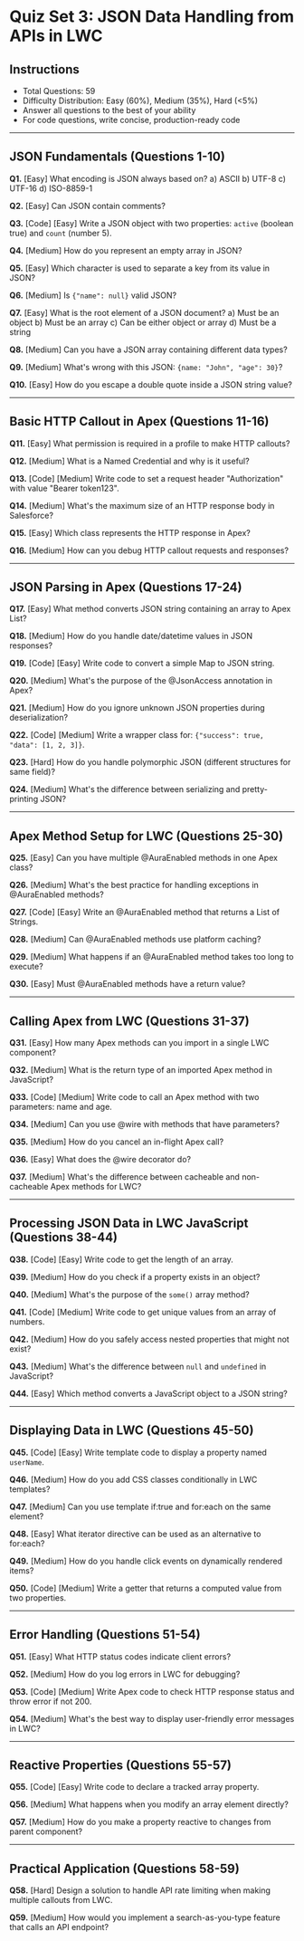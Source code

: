 # Quiz Set 3: JSON Data Handling from APIs in LWC

## Instructions
- Total Questions: 59
- Difficulty Distribution: Easy (60%), Medium (35%), Hard (<5%)
- Answer all questions to the best of your ability
- For code questions, write concise, production-ready code

---

## JSON Fundamentals (Questions 1-10)

**Q1.** [Easy] What encoding is JSON always based on?
a) ASCII
b) UTF-8
c) UTF-16
d) ISO-8859-1

**Q2.** [Easy] Can JSON contain comments?

**Q3.** [Code] [Easy] Write a JSON object with two properties: `active` (boolean true) and `count` (number 5).

**Q4.** [Medium] How do you represent an empty array in JSON?

**Q5.** [Easy] Which character is used to separate a key from its value in JSON?

**Q6.** [Medium] Is `{"name": null}` valid JSON?

**Q7.** [Easy] What is the root element of a JSON document?
a) Must be an object
b) Must be an array
c) Can be either object or array
d) Must be a string

**Q8.** [Medium] Can you have a JSON array containing different data types?

**Q9.** [Medium] What's wrong with this JSON: `{name: "John", "age": 30}`?

**Q10.** [Easy] How do you escape a double quote inside a JSON string value?

---

## Basic HTTP Callout in Apex (Questions 11-16)

**Q11.** [Easy] What permission is required in a profile to make HTTP callouts?

**Q12.** [Medium] What is a Named Credential and why is it useful?

**Q13.** [Code] [Medium] Write code to set a request header "Authorization" with value "Bearer token123".

**Q14.** [Medium] What's the maximum size of an HTTP response body in Salesforce?

**Q15.** [Easy] Which class represents the HTTP response in Apex?

**Q16.** [Medium] How can you debug HTTP callout requests and responses?

---

## JSON Parsing in Apex (Questions 17-24)

**Q17.** [Easy] What method converts JSON string containing an array to Apex List?

**Q18.** [Medium] How do you handle date/datetime values in JSON responses?

**Q19.** [Code] [Easy] Write code to convert a simple Map to JSON string.

**Q20.** [Medium] What's the purpose of the @JsonAccess annotation in Apex?

**Q21.** [Medium] How do you ignore unknown JSON properties during deserialization?

**Q22.** [Code] [Medium] Write a wrapper class for: `{"success": true, "data": [1, 2, 3]}`.

**Q23.** [Hard] How do you handle polymorphic JSON (different structures for same field)?

**Q24.** [Medium] What's the difference between serializing and pretty-printing JSON?

---

## Apex Method Setup for LWC (Questions 25-30)

**Q25.** [Easy] Can you have multiple @AuraEnabled methods in one Apex class?

**Q26.** [Medium] What's the best practice for handling exceptions in @AuraEnabled methods?

**Q27.** [Code] [Easy] Write an @AuraEnabled method that returns a List of Strings.

**Q28.** [Medium] Can @AuraEnabled methods use platform caching?

**Q29.** [Medium] What happens if an @AuraEnabled method takes too long to execute?

**Q30.** [Easy] Must @AuraEnabled methods have a return value?

---

## Calling Apex from LWC (Questions 31-37)

**Q31.** [Easy] How many Apex methods can you import in a single LWC component?

**Q32.** [Medium] What is the return type of an imported Apex method in JavaScript?

**Q33.** [Code] [Medium] Write code to call an Apex method with two parameters: name and age.

**Q34.** [Medium] Can you use @wire with methods that have parameters?

**Q35.** [Medium] How do you cancel an in-flight Apex call?

**Q36.** [Easy] What does the @wire decorator do?

**Q37.** [Medium] What's the difference between cacheable and non-cacheable Apex methods for LWC?

---

## Processing JSON Data in LWC JavaScript (Questions 38-44)

**Q38.** [Code] [Easy] Write code to get the length of an array.

**Q39.** [Medium] How do you check if a property exists in an object?

**Q40.** [Medium] What's the purpose of the `some()` array method?

**Q41.** [Code] [Medium] Write code to get unique values from an array of numbers.

**Q42.** [Medium] How do you safely access nested properties that might not exist?

**Q43.** [Medium] What's the difference between `null` and `undefined` in JavaScript?

**Q44.** [Easy] Which method converts a JavaScript object to a JSON string?

---

## Displaying Data in LWC (Questions 45-50)

**Q45.** [Code] [Easy] Write template code to display a property named `userName`.

**Q46.** [Medium] How do you add CSS classes conditionally in LWC templates?

**Q47.** [Medium] Can you use template if:true and for:each on the same element?

**Q48.** [Easy] What iterator directive can be used as an alternative to for:each?

**Q49.** [Medium] How do you handle click events on dynamically rendered items?

**Q50.** [Code] [Medium] Write a getter that returns a computed value from two properties.

---

## Error Handling (Questions 51-54)

**Q51.** [Easy] What HTTP status codes indicate client errors?

**Q52.** [Medium] How do you log errors in LWC for debugging?

**Q53.** [Code] [Medium] Write Apex code to check HTTP response status and throw error if not 200.

**Q54.** [Medium] What's the best way to display user-friendly error messages in LWC?

---

## Reactive Properties (Questions 55-57)

**Q55.** [Code] [Easy] Write code to declare a tracked array property.

**Q56.** [Medium] What happens when you modify an array element directly?

**Q57.** [Medium] How do you make a property reactive to changes from parent component?

---

## Practical Application (Questions 58-59)

**Q58.** [Hard] Design a solution to handle API rate limiting when making multiple callouts from LWC.

**Q59.** [Medium] How would you implement a search-as-you-type feature that calls an API endpoint?
